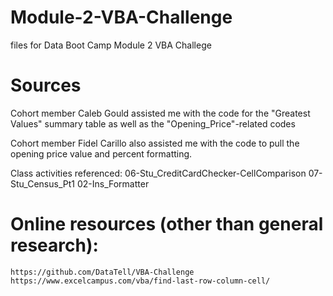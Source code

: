 # Module-2-VBA-Challenge
 files for Data Boot Camp Module 2 VBA Challege 

# Sources 
Cohort member Caleb Gould assisted me with the code for the "Greatest Values" summary table as well as the "Opening_Price"-related codes 

Cohort member Fidel Carillo also assisted me with the code to pull the opening price value and percent formatting. 

Class activities referenced: 
    06-Stu_CreditCardChecker-CellComparison
    07-Stu_Census_Pt1
    02-Ins_Formatter

# Online resources (other than general research): 
    https://github.com/DataTell/VBA-Challenge
    https://www.excelcampus.com/vba/find-last-row-column-cell/
